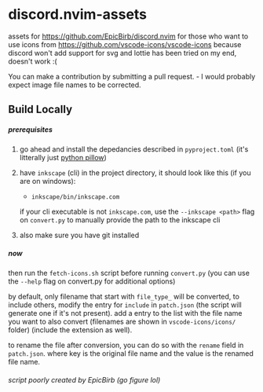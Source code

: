 # discord.nvim-assets

assets for https://github.com/EpicBirb/discord.nvim for those who want to use icons from https://github.com/vscode-icons/vscode-icons because discord won't add support for svg and lottie has been tried on my end, doesn't work :(

You can make a contribution by submitting a pull request.
    - I would probably expect image file names to be corrected.

## Build Locally

##### prerequisites
1. go ahead and install the depedancies described in `pyproject.toml` (it's litterally just [python pillow](https://github.com/python-pillow/Pillow))
2. have `inkscape` (cli) in the project directory, it should look like this (if you are on windows):
    - `inkscape/bin/inkscape.com`

    if your cli executable is not `inkscape.com`, use the `--inkscape <path>` flag on `convert.py` to manually provide the path to the inkscape cli
3. also make sure you have git installed

##### now

then run the `fetch-icons.sh` script before running `convert.py` (you can use the `--help` flag on convert.py for additional options)

by default, only filename that start with `file_type_` will be converted, to include others, modify the entry for `include` in `patch.json` (the script will generate one if it's not present). add a entry to the list with the file name you want to also convert (filenames are shown in `vscode-icons/icons/` folder) (include the extension as well).

to rename the file after conversion, you can do so with the `rename` field in `patch.json`. where key is the original file name and the value is the renamed file name.

<h6>script poorly created by EpicBirb (go figure lol)</h6>
